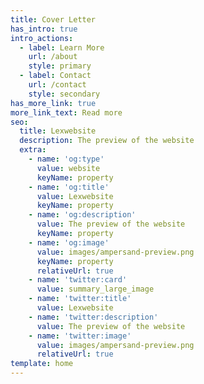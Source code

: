 ```yaml
---
title: Cover Letter
has_intro: true
intro_actions:
  - label: Learn More
    url: /about
    style: primary
  - label: Contact
    url: /contact
    style: secondary
has_more_link: true
more_link_text: Read more
seo:
  title: Lexwebsite
  description: The preview of the website
  extra:
    - name: 'og:type'
      value: website
      keyName: property
    - name: 'og:title'
      value: Lexwebsite
      keyName: property
    - name: 'og:description'
      value: The preview of the website
      keyName: property
    - name: 'og:image'
      value: images/ampersand-preview.png
      keyName: property
      relativeUrl: true
    - name: 'twitter:card'
      value: summary_large_image
    - name: 'twitter:title'
      value: Lexwebsite
    - name: 'twitter:description'
      value: The preview of the website
    - name: 'twitter:image'
      value: images/ampersand-preview.png
      relativeUrl: true
template: home
---
```





